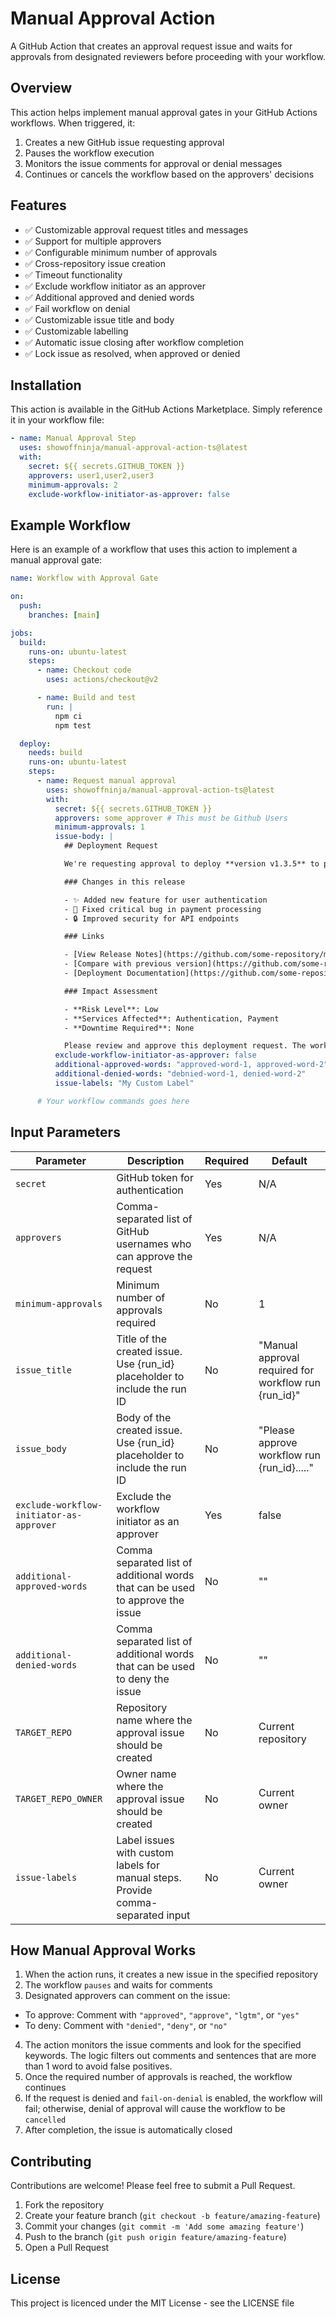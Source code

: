 # Manual Approval Action

A GitHub Action that creates an approval request issue and waits for approvals from designated reviewers before proceeding with your workflow.

## Overview

This action helps implement manual approval gates in your GitHub Actions workflows. When triggered, it:

1. Creates a new GitHub issue requesting approval
2. Pauses the workflow execution
3. Monitors the issue comments for approval or denial messages
4. Continues or cancels the workflow based on the approvers' decisions

## Features

- ✅ Customizable approval request titles and messages
- ✅ Support for multiple approvers
- ✅ Configurable minimum number of approvals
- ✅ Cross-repository issue creation
- ✅ Timeout functionality
- ✅ Exclude workflow initiator as an approver
- ✅ Additional approved and denied words
- ✅ Fail workflow on denial
- ✅ Customizable issue title and body
- ✅ Customizable labelling
- ✅ Automatic issue closing after workflow completion
- ✅ Lock issue as resolved, when approved or denied

## Installation

This action is available in the GitHub Actions Marketplace. Simply reference it in your workflow file:

```yaml
- name: Manual Approval Step
  uses: showoffninja/manual-approval-action-ts@latest
  with:
    secret: ${{ secrets.GITHUB_TOKEN }}
    approvers: user1,user2,user3
    minimum-approvals: 2
    exclude-workflow-initiator-as-approver: false
```

## Example Workflow

Here is an example of a workflow that uses this action to implement a manual approval gate:

```yaml
name: Workflow with Approval Gate

on:
  push:
    branches: [main]

jobs:
  build:
    runs-on: ubuntu-latest
    steps:
      - name: Checkout code
        uses: actions/checkout@v2

      - name: Build and test
        run: |
          npm ci
          npm test

  deploy:
    needs: build
    runs-on: ubuntu-latest
    steps:
      - name: Request manual approval
        uses: showoffninja/manual-approval-action-ts@latest
        with:
          secret: ${{ secrets.GITHUB_TOKEN }}
          approvers: some_approver # This must be Github Users
          minimum-approvals: 1
          issue-body: |
            ## Deployment Request

            We're requesting approval to deploy **version v1.3.5** to production.

            ### Changes in this release

            - ✨ Added new feature for user authentication
            - 🐛 Fixed critical bug in payment processing
            - 🔒 Improved security for API endpoints

            ### Links

            - [View Release Notes](https://github.com/some-repository/manual-approval-action-ts/releases/tag/v1.3.5)
            - [Compare with previous version](https://github.com/some-repository/manual-approval-action-ts/compare/v1.3.4...v1.3.5)
            - [Deployment Documentation](https://github.com/some-repository/manual-approval-action-ts/wiki/Deployment)

            ### Impact Assessment

            - **Risk Level**: Low
            - **Services Affected**: Authentication, Payment
            - **Downtime Required**: None

            Please review and approve this deployment request. The workflow run ID is {run_id}.
          exclude-workflow-initiator-as-approver: false
          additional-approved-words: "approved-word-1, approved-word-2"
          additional-denied-words: "debnied-word-1, denied-word-2"
          issue-labels: "My Custom Label"

      # Your workflow commands goes here
```

## Input Parameters

| Parameter                                | Description                                                                     | Required | Default                                              |
| ---------------------------------------- | ------------------------------------------------------------------------------- | -------- | ---------------------------------------------------- |
| `secret`                                 | GitHub token for authentication                                                 | Yes      | N/A                                                  |
| `approvers`                              | Comma-separated list of GitHub usernames who can approve the request            | Yes      | N/A                                                  |
| `minimum-approvals`                      | Minimum number of approvals required                                            | No       | 1                                                    |
| `issue_title`                            | Title of the created issue. Use {run_id} placeholder to include the run ID      | No       | "Manual approval required for workflow run {run_id}" |
| `issue_body`                             | Body of the created issue. Use {run_id} placeholder to include the run ID       | No       | "Please approve workflow run {run_id}....."          |
| `exclude-workflow-initiator-as-approver` | Exclude the workflow initiator as an approver                                   | Yes      | false                                                |
| `additional-approved-words`              | Comma separated list of additional words that can be used to approve the issue  | No       | ""                                                   |
| `additional-denied-words`                | Comma separated list of additional words that can be used to deny the issue     | No       | ""                                                   |
| `TARGET_REPO`                            | Repository name where the approval issue should be created                      | No       | Current repository                                   |
| `TARGET_REPO_OWNER`                      | Owner name where the approval issue should be created                           | No       | Current owner                                        |
| `issue-labels`                           | Label issues with custom labels for manual steps. Provide comma-separated input | No       | Current owner                                        |

## How Manual Approval Works

1. When the action runs, it creates a new issue in the specified repository
2. The workflow `pauses` and waits for comments
3. Designated approvers can comment on the issue:

- To approve: Comment with `"approved"`, `"approve"`, `"lgtm"`, or `"yes"`
- To deny: Comment with `"denied"`, `"deny"`, or `"no"`

4. The action monitors the issue comments and look for the specified keywords. The logic filters out comments and sentences that are more than 1 word to avoid false positives.
5. Once the required number of approvals is reached, the workflow continues
6. If the request is denied and `fail-on-denial` is enabled, the workflow will fail; otherwise, denial of approval will cause the workflow to be `cancelled`
7. After completion, the issue is automatically closed

## Contributing

Contributions are welcome! Please feel free to submit a Pull Request.

1. Fork the repository
2. Create your feature branch (`git checkout -b feature/amazing-feature`)
3. Commit your changes (`git commit -m 'Add some amazing feature'`)
4. Push to the branch (`git push origin feature/amazing-feature`)
5. Open a Pull Request

## License

This project is licenced under the MIT License - see the LICENSE file

```

```
